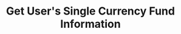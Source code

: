 ---
title: Get User's Single Currency Fund Information
position_number: 3
type: get
description: /future/user/v1/balance/detail
parameters:
    -
        name: coin
        type: string
        mandatory: true
        default: N/A
        description: Currency
        ranges:
content_markdown: |-

              #### **Limit Flow Rules**

              200/s/apikey
left_code_blocks:
    -
        code_block: "public void getMarketConfig() {\r\n\tString text = HttpUtil.get(URL + \"/data/api/user/v1/getMarketConfig\");\r\n\tSystem.out.println(text);\r\n}"
        title: Java
        language: java
right_code_blocks:
    - code_block: |-
        {
          "error": {
            "code": "",
            "msg": ""
          },
          "msgInfo": "",
          "result": {
            "availableBalance": 0,      //Available balance
            "coin": "",                 //Currency
            "isolatedMargin": 0,        //Frozen isolated margin
            "openOrderMarginFrozen": 0, //Frozen order
            "crossedMargin": 0,         //Crossed Margin
            "bonus": 0,                 //Bouns
            "coupon": 0,                //Coupon
            "walletBalance": 0          //Balance
          },
          "returnCode": 0
        }
      title: Response
      language: json
---
